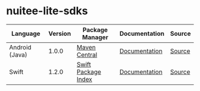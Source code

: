 # nuitee-lite-sdks


|Language|Version|Package Manager|Documentation|Source|
|-|-|-|-|-|
|Android (Java)|1.0.0|[Maven Central](https://search.maven.org/artifact/com.konfigthis.nuitee/nuitee-android-sdk/1.0.0/jar)|[Documentation](https://github.com/konfig-dev/nuitee-lite-sdks/tree/main/android/README.md)|[Source](https://github.com/konfig-dev/nuitee-lite-sdks/tree/main/android)|
|Swift|1.2.0|[Swift Package Index](https://swiftpackageindex.com/konfig-dev/nuitee-lite-sdks/tree/main/swift)|[Documentation](https://github.com/konfig-dev/nuitee-lite-sdks/tree/main/swift/README.md)|[Source](https://github.com/konfig-dev/nuitee-lite-sdks/tree/main/swift)|